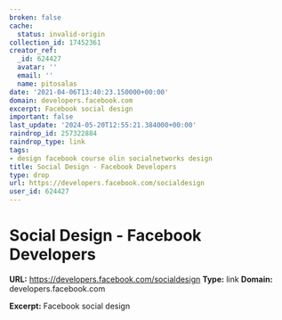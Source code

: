 ```yaml
---
broken: false
cache:
  status: invalid-origin
collection_id: 17452361
creator_ref:
  _id: 624427
  avatar: ''
  email: ''
  name: pitosalas
date: '2021-04-06T13:40:23.150000+00:00'
domain: developers.facebook.com
excerpt: Facebook social design
important: false
last_update: '2024-05-20T12:55:21.384000+00:00'
raindrop_id: 257322884
raindrop_type: link
tags:
- design facebook course olin socialnetworks design
title: Social Design - Facebook Developers
type: drop
url: https://developers.facebook.com/socialdesign
user_id: 624427
---
```


# Social Design - Facebook Developers

**URL:** https://developers.facebook.com/socialdesign
**Type:** link
**Domain:** developers.facebook.com

**Excerpt:** Facebook social design
